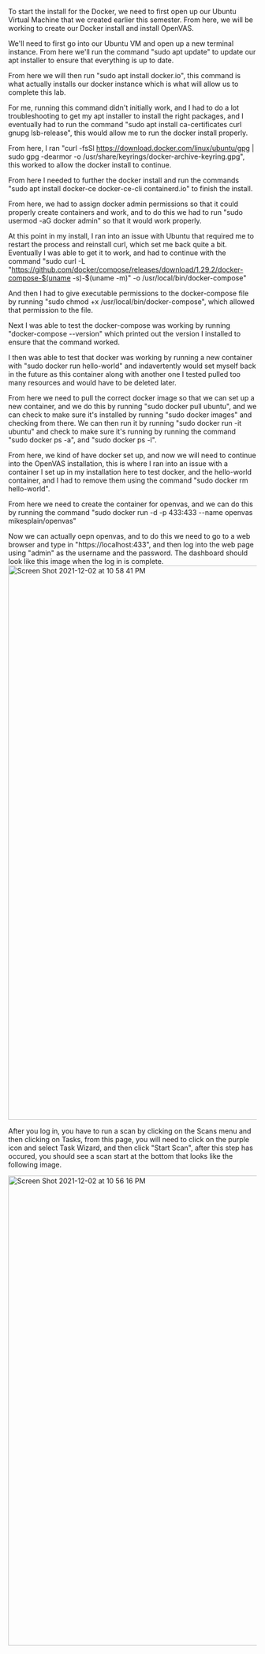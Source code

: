 To start the install for the Docker, we need to first open up our Ubuntu Virtual Machine that we created earlier this semester. From here, we will be working to create our Docker install and install OpenVAS.

We'll need to first go into our Ubuntu VM and open up a new terminal instance. From here we'll run the command "sudo apt update" to update our apt installer to ensure that everything is up to date.

From here we will then run "sudo apt install docker.io", this command is what actually installs our docker instance which is what will allow us to complete this lab. 

For me, running this command didn't initially work, and I had to do a lot troubleshooting to get my apt installer to install the right packages, and I eventually had to run the command "sudo apt install ca-certificates curl gnupg lsb-release", this would allow me to run the docker install properly.

From here, I ran "curl -fsSl https://download.docker.com/linux/ubuntu/gpg | sudo gpg -dearmor -o /usr/share/keyrings/docker-archive-keyring.gpg", this worked to allow the docker install to continue.

From here I needed to further the docker install and run the commands "sudo apt install docker-ce docker-ce-cli containerd.io" to finish the install.

From here, we had to assign docker admin permissions so that it could properly create containers and work, and to do this we had to run "sudo usermod -aG docker admin" so that it would work properly. 

At this point in my install, I ran into an issue with Ubuntu that required me to restart the process and reinstall curl, which set me back quite a bit. Eventually I was able to get it to work, and had to continue with the command "sudo curl -L "https://github.com/docker/compose/releases/download/1.29.2/docker-compose-$(uname -s)-$(uname -m)" -o /usr/local/bin/docker-compose" 

And then I had to give executable permissions to the docker-compose file by running "sudo chmod +x /usr/local/bin/docker-compose", which allowed that permission to the file. 

Next I was able to test the docker-compose was working by running "docker-compose --version" which printed out the version I installed to ensure that the command worked. 

I then was able to test that docker was working by running a new container with "sudo docker run hello-world" and indavertently would set myself back in the future as this container along with another one I tested pulled too many resources and would have to be deleted later. 

From here we need to pull the correct docker image so that we can set up a new container, and we do this by running "sudo docker pull ubuntu", and we can check to make sure it's installed by running "sudo docker images" and checking from there. We can then run it by running "sudo docker run -it ubuntu" and check to make sure it's running by running the command "sudo docker ps -a", and "sudo docker ps -l".

From here, we kind of have docker set up, and now we will need to continue into the OpenVAS installation, this is where I ran into an issue with a container I set up in my installation here to test docker, and the hello-world container, and I had to remove them using the command "sudo docker rm hello-world".

From here we need to create the container for openvas, and we can do this by running the command "sudo docker run -d -p 433:433 --name openvas mikesplain/openvas"

Now we can actually oepn openvas, and to do this we need to go to a web browser and type in "https://localhost:433", and then log into the web page using "admin" as the username and the password. The dashboard should look like this image when the log in is complete. <img width="1123" alt="Screen Shot 2021-12-02 at 10 58 41 PM" src="https://user-images.githubusercontent.com/19178865/144547843-28701615-c0b4-403d-99ca-67901718dbae.png">

After you log in, you have to run a scan by clicking on the Scans menu and then clicking on Tasks, from this page, you will need to click on the purple icon and select Task Wizard, and then click "Start Scan", after this step has occured, you should see a scan start at the bottom that looks like the following image. 
 
 <img width="952" alt="Screen Shot 2021-12-02 at 10 56 16 PM" src="https://user-images.githubusercontent.com/19178865/144547768-1e6718a6-a2b5-457d-a3d2-8cea0bdc4da2.png">

